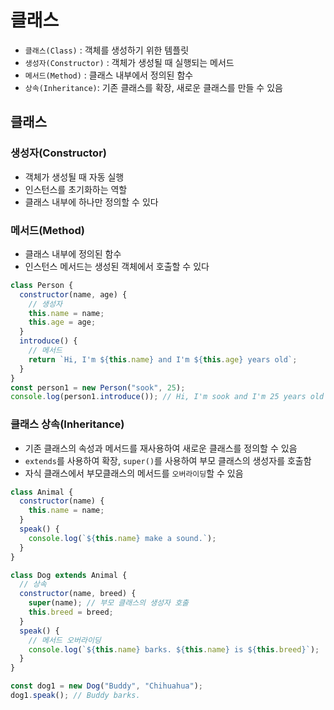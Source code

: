 # 클래스

- `클래스(Class)` : 객체를 생성하기 위한 템플릿
- `생성자(Constructor)` : 객체가 생성될 때 실행되는 메서드
- `메서드(Method)` : 클래스 내부에서 정의된 함수
- `상속(Inheritance)`: 기존 클래스를 확장, 새로운 클래스를 만들 수 있음

## 클래스

### 생성자(Constructor)

- 객체가 생성될 때 자동 실행
- 인스턴스를 초기화하는 역할
- 클래스 내부에 하나만 정의할 수 있다

### 메서드(Method)

- 클래스 내부에 정의된 함수
- 인스턴스 메서드는 생성된 객체에서 호출할 수 있다

```javascript
class Person {
  constructor(name, age) {
    // 생성자
    this.name = name;
    this.age = age;
  }
  introduce() {
    // 메서드
    return `Hi, I'm ${this.name} and I'm ${this.age} years old`;
  }
}
const person1 = new Person("sook", 25);
console.log(person1.introduce()); // Hi, I'm sook and I'm 25 years old
```

### 클래스 상속(Inheritance)

- 기존 클래스의 속성과 메서드를 재사용하여 새로운 클래스를 정의할 수 있음
- `extends`를 사용하여 확장, `super()`를 사용하여 부모 클래스의 생성자를 호출함
- 자식 클래스에서 부모클래스의 메서드를 `오버라이딩`할 수 있음

```javascript
class Animal {
  constructor(name) {
    this.name = name;
  }
  speak() {
    console.log(`${this.name} make a sound.`);
  }
}

class Dog extends Animal {
  // 상속
  constructor(name, breed) {
    super(name); // 부모 클래스의 생성자 호출
    this.breed = breed;
  }
  speak() {
    // 메서드 오버라이딩
    console.log(`${this.name} barks. ${this.name} is ${this.breed}`);
  }
}

const dog1 = new Dog("Buddy", "Chihuahua");
dog1.speak(); // Buddy barks.
```
